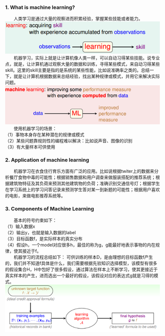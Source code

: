 ### 1\. What is machine learning?
&ensp;&ensp;&ensp;&ensp;人类学习是通过大量的观察进而积累经验，掌握某些技能或者能力。\
![](figure/1.PNG)\
&ensp;&ensp;&ensp;&ensp;机器学习，实际上就是让计算机像人类一样，可以自动习得某些技能。说专业点，就是，让计算机通过观察大量的数据和训练，寻得某些模式，来自动习得某些skill。这里的skill主要是指的是系统的某些性能，比如说准确率之类的。总结一下，就是让计算机根据数据来总结经验，找出某种规律或模式，并用它来解决实际问题。\
![](figure/2.PNG)\
&ensp;&ensp;&ensp;&ensp;使用机器学习的场景：\
（1）事物本身存在某种潜在的规律或模式\
（2）某些问题靠规则性的编程难以解决：比如说声音、图像的识别\
（3）有大量样本可供使用
### 2\. Application of machine learning
&ensp;&ensp;&ensp;&ensp;机器学习在衣食住行育乐方面有广泛的应用。比如说根据twiter上的数据来分析餐厅食物中毒的可能性；根据销售数据和用户调查来做服装搭配的推荐系统；根据建筑物特征及其负荷来预测其他建筑物的负荷；准确识别交通信号灯；根据学生在学习系统上的学习问答记录来预测学生答对某一到新题的可能性；根据用户喜欢的电影，来做电影推荐系统等。
### 3\. Components of Machine Learning
&ensp;&ensp;&ensp;&ensp;基本的符号约束如下：\
（1）输入数据x\
（2）输出y，也就是输入数据的label\
（3）目标函数f，是实际样本的真实分布\
（4）假设h，一个model对应很多h，最佳的称为g，g能最好地表示事物的内在规律，使其接近于f。\
&ensp;&ensp;&ensp;&ensp;机器学习的流程总结如下：
可供训练的样本D，是由理想的目标函数f产生的，我们并不知道f具体是什么，我们需要根据先验知识选择模型，该模型有很多的假设集合H，H中包好了很多假设，通过算法在样本上不断学习，使其更接近于真实样本的产生，进而选出一个最好的假设，该假设对应的表达式g就是习得的模式。\
![](figure/3.PNG)